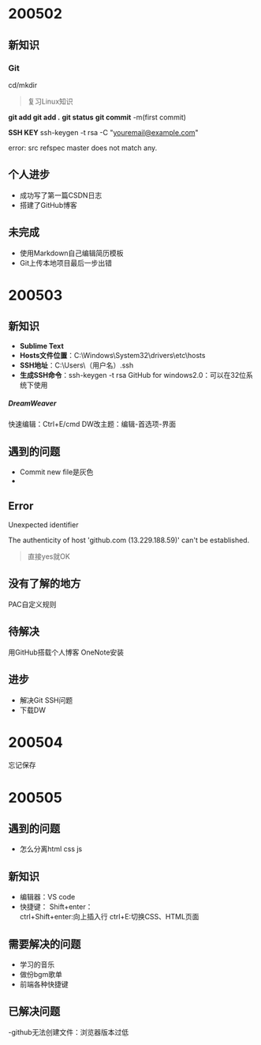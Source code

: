 # 200502
## 新知识
### Git
cd/mkdir
>复习Linux知识

**git add
git add .**
**git status**
**git commit**
-m(first commit)

**SSH KEY** 
ssh-keygen -t rsa -C "youremail@example.com"

error: src refspec master does not match any.


## 个人进步
- 成功写了第一篇CSDN日志
- 搭建了GitHub博客

## 未完成
- 使用Markdown自己编辑简历模板
- Git上传本地项目最后一步出错


# 200503
## 新知识

 - **Sublime Text** 
 - **Hosts文件位置**：C:\Windows\System32\drivers\etc\hosts
 - **SSH地址**：C:\Users\（用户名）\.ssh
 - **生成SSH命令**：ssh-keygen -t rsa GitHub for windows2.0：可以在32位系统下使用

##### DreamWeaver
快速编辑：Ctrl+E/cmd
DW改主题：编辑-首选项-界面

## 遇到的问题

 - Commit new file是灰色
 - 

## Error
 Unexpected identifier
 
 The authenticity of host 'github.com (13.229.188.59)' can't be established.
 

> 直接yes就OK

## 没有了解的地方
PAC自定义规则

## 待解决
用GitHub搭载个人博客
OneNote安装


## 进步

- 解决Git SSH问题
- 下载DW

# 200504
忘记保存

# 200505
## 遇到的问题
- 怎么分离html css js

## 新知识
- 编辑器：VS code
- 快捷键：
  Shift+enter：<br>
  ctrl+Shift+enter:向上插入行
  ctrl+E:切换CSS、HTML页面

## 需要解决的问题
- 学习的音乐
- 做份bgm歌单
- 前端各种快捷键

## 已解决问题
-github无法创建文件：浏览器版本过低
